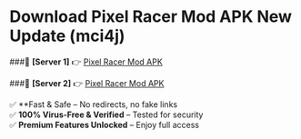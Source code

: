 # Download Pixel Racer Mod APK New Update (mci4j)  



###🔹 **[Server 1]** 👉 [Pixel Racer Mod APK](https://apkcomod.com?title=Pixel_Racer_Mod_APK) 

###🔹 **[Server 2]** 👉 [Pixel Racer Mod APK](https://apkcomod.com?title=Pixel_Racer_Mod_APK)  

✅ **Fast & Safe – No redirects, no fake links  
✅ **100% Virus-Free & Verified** – Tested for security  
✅ **Premium Features Unlocked** – Enjoy full access  


